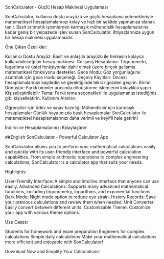 SonCalculator - Güçlü Hesap Makinesi Uygulaması

SonCalculator, kullanıcı dostu arayüzü ve güçlü hesaplama yetenekleriyle matematiksel hesaplamalarınızı kolay ve hızlı bir şekilde yapmanıza olanak tanır. Basit aritmetik işlemlerden karmaşık mühendislik hesaplamalarına kadar geniş bir yelpazede işlev sunan SonCalculator, ihtiyaçlarınıza uygun bir hesap makinesi uygulamasıdır.

Öne Çıkan Özellikler:

Kullanıcı Dostu Arayüz: Basit ve anlaşılır arayüzü ile herkesin kolayca kullanabileceği bir hesap makinesi.
Gelişmiş Hesaplama: Trigonometri, logaritma ve üstel fonksiyonlar dahil olmak üzere birçok gelişmiş matematiksel fonksiyonu destekler.
Gece Modu: Göz yorgunluğunu azaltmak için gece modu seçeneği.
Geçmiş Kayıtları: Önceki hesaplamalarınızı kaydedin ve gerektiğinde tekrar gözden geçirin.
Birimi Dönüştür: Farklı birimler arasında dönüştürme işlemlerini kolaylıkla yapın.
Kişiselleştirilebilir Tema: Farklı tema seçenekleri ile uygulamanızı istediğiniz gibi kişiselleştirin.
Kullanım Alanları:

Öğrenciler için ödev ve sınav hazırlığı
Mühendisler için karmaşık hesaplamalar
Günlük hayatınızda basit hesaplamalar
SonCalculator ile matematiksel hesaplamalarınızı daha verimli ve keyifli hale getirin!

İndirin ve Hesaplamalarınızı Kolaylaştırın!

##English
SonCalculator - Powerful Calculator App

SonCalculator allows you to perform your mathematical calculations easily and quickly with its user-friendly interface and powerful calculation capabilities. From simple arithmetic operations to complex engineering calculations, SonCalculator is a calculator app that suits your needs.

Highlights:

User-Friendly Interface: A simple and intuitive interface that anyone can use easily.
Advanced Calculations: Supports many advanced mathematical functions, including trigonometry, logarithms, and exponential functions.
Dark Mode: Night mode option to reduce eye strain.
History Records: Save your previous calculations and review them when needed.
Unit Converter: Easily convert between different units.
Customizable Theme: Customize your app with various theme options.

Use Cases:

Students for homework and exam preparation
Engineers for complex calculations
Simple daily calculations
Make your mathematical calculations more efficient and enjoyable with SonCalculator!

Download Now and Simplify Your Calculations!
